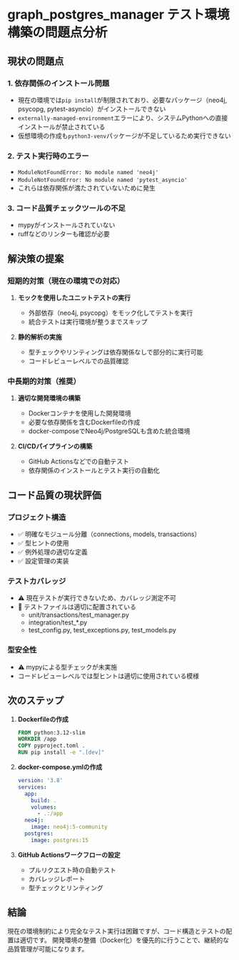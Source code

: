 # graph_postgres_manager テスト環境構築の問題点分析

## 現状の問題点

### 1. 依存関係のインストール問題
- 現在の環境では`pip install`が制限されており、必要なパッケージ（neo4j, psycopg, pytest-asyncio）がインストールできない
- `externally-managed-environment`エラーにより、システムPythonへの直接インストールが禁止されている
- 仮想環境の作成も`python3-venv`パッケージが不足しているため実行できない

### 2. テスト実行時のエラー
- `ModuleNotFoundError: No module named 'neo4j'`
- `ModuleNotFoundError: No module named 'pytest_asyncio'`
- これらは依存関係が満たされていないために発生

### 3. コード品質チェックツールの不足
- mypyがインストールされていない
- ruffなどのリンターも確認が必要

## 解決策の提案

### 短期的対策（現在の環境での対応）
1. **モックを使用したユニットテストの実行**
   - 外部依存（neo4j, psycopg）をモック化してテストを実行
   - 統合テストは実行環境が整うまでスキップ

2. **静的解析の実施**
   - 型チェックやリンティングは依存関係なしで部分的に実行可能
   - コードレビューレベルでの品質確認

### 中長期的対策（推奨）
1. **適切な開発環境の構築**
   - Dockerコンテナを使用した開発環境
   - 必要な依存関係を含むDockerfileの作成
   - docker-composeでNeo4j/PostgreSQLも含めた統合環境

2. **CI/CDパイプラインの構築**
   - GitHub Actionsなどでの自動テスト
   - 依存関係のインストールとテスト実行の自動化

## コード品質の現状評価

### プロジェクト構造
- ✅ 明確なモジュール分離（connections, models, transactions）
- ✅ 型ヒントの使用
- ✅ 例外処理の適切な定義
- ✅ 設定管理の実装

### テストカバレッジ
- ⚠️ 現在テストが実行できないため、カバレッジ測定不可
- 📁 テストファイルは適切に配置されている
  - unit/transactions/test_manager.py
  - integration/test_*.py
  - test_config.py, test_exceptions.py, test_models.py

### 型安全性
- ⚠️ mypyによる型チェックが未実施
- コードレビューレベルでは型ヒントは適切に使用されている模様

## 次のステップ

1. **Dockerfileの作成**
   ```dockerfile
   FROM python:3.12-slim
   WORKDIR /app
   COPY pyproject.toml .
   RUN pip install -e ".[dev]"
   ```

2. **docker-compose.ymlの作成**
   ```yaml
   version: '3.8'
   services:
     app:
       build: .
       volumes:
         - .:/app
     neo4j:
       image: neo4j:5-community
     postgres:
       image: postgres:15
   ```

3. **GitHub Actionsワークフローの設定**
   - プルリクエスト時の自動テスト
   - カバレッジレポート
   - 型チェックとリンティング

## 結論

現在の環境制約により完全なテスト実行は困難ですが、コード構造とテストの配置は適切です。
開発環境の整備（Docker化）を優先的に行うことで、継続的な品質管理が可能になります。